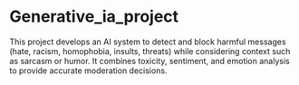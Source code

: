 # Generative_ia_project
This project develops an AI system to detect and block harmful messages (hate, racism, homophobia, insults, threats) while considering context such as sarcasm or humor. It combines toxicity, sentiment, and emotion analysis to provide accurate moderation decisions.
